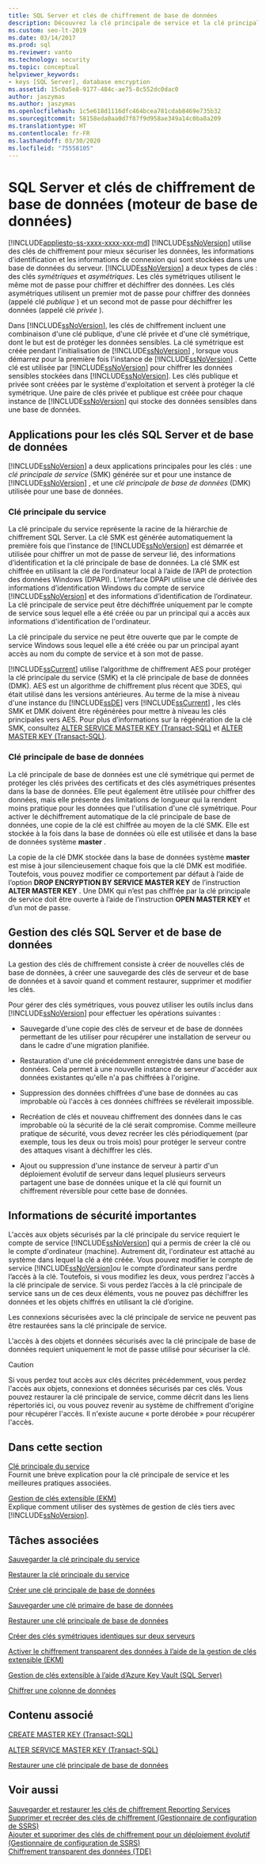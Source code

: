 ```yaml
---
title: SQL Server et clés de chiffrement de base de données
description: Découvrez la clé principale de service et la clé principale de base de données utilisées par le moteur de base de données SQL Server pour chiffrer et sécuriser les données.
ms.custom: seo-lt-2019
ms.date: 03/14/2017
ms.prod: sql
ms.reviewer: vanto
ms.technology: security
ms.topic: conceptual
helpviewer_keywords:
- keys [SQL Server], database encryption
ms.assetid: 15c0a5e8-9177-484c-ae75-8c552dc0dac0
author: jaszymas
ms.author: jaszymas
ms.openlocfilehash: 1c5e618d1116dfc464bcea781cdab8469e735b32
ms.sourcegitcommit: 58158eda0aa0d7f87f9d958ae349a14c0ba8a209
ms.translationtype: HT
ms.contentlocale: fr-FR
ms.lasthandoff: 03/30/2020
ms.locfileid: "75558105"
---
```

# <a name="sql-server-and-database-encryption-keys-database-engine"></a>SQL Server et clés de chiffrement de base de données (moteur de base de données)
[!INCLUDE[appliesto-ss-xxxx-xxxx-xxx-md](../../../includes/appliesto-ss-xxxx-xxxx-xxx-md.md)]
  [!INCLUDE[ssNoVersion](../../../includes/ssnoversion-md.md)] utilise des clés de chiffrement pour mieux sécuriser les données, les informations d’identification et les informations de connexion qui sont stockées dans une base de données du serveur. [!INCLUDE[ssNoVersion](../../../includes/ssnoversion-md.md)] a deux types de clés : des clés *symétriques* et *asymétriques*. Les clés symétriques utilisent le même mot de passe pour chiffrer et déchiffrer des données. Les clés asymétriques utilisent un premier mot de passe pour chiffrer des données (appelé clé *publique* ) et un second mot de passe pour déchiffrer les données (appelé clé *privée* ).  
  
 Dans [!INCLUDE[ssNoVersion](../../../includes/ssnoversion-md.md)], les clés de chiffrement incluent une combinaison d'une clé publique, d'une clé privée et d'une clé symétrique, dont le but est de protéger les données sensibles. La clé symétrique est créée pendant l'initialisation de [!INCLUDE[ssNoVersion](../../../includes/ssnoversion-md.md)] , lorsque vous démarrez pour la première fois l'instance de [!INCLUDE[ssNoVersion](../../../includes/ssnoversion-md.md)] . Cette clé est utilisée par [!INCLUDE[ssNoVersion](../../../includes/ssnoversion-md.md)] pour chiffrer les données sensibles stockées dans [!INCLUDE[ssNoVersion](../../../includes/ssnoversion-md.md)]. Les clés publique et privée sont créées par le système d'exploitation et servent à protéger la clé symétrique. Une paire de clés privée et publique est créée pour chaque instance de [!INCLUDE[ssNoVersion](../../../includes/ssnoversion-md.md)] qui stocke des données sensibles dans une base de données.  
  
## <a name="applications-for-sql-server-and-database-keys"></a>Applications pour les clés SQL Server et de base de données  
 [!INCLUDE[ssNoVersion](../../../includes/ssnoversion-md.md)] a deux applications principales pour les clés : une *clé principale de service* (SMK) générée sur et pour une instance de [!INCLUDE[ssNoVersion](../../../includes/ssnoversion-md.md)] , et une *clé principale de base de données* (DMK) utilisée pour une base de données.

### <a name="service-master-key"></a>Clé principale du service
  
 La clé principale du service représente la racine de la hiérarchie de chiffrement SQL Server. La clé SMK est générée automatiquement la première fois que l’instance de [!INCLUDE[ssNoVersion](../../../includes/ssnoversion-md.md)] est démarrée et utilisée pour chiffrer un mot de passe de serveur lié, des informations d’identification et la clé principale de base de données. La clé SMK est chiffrée en utilisant la clé de l’ordinateur local à l’aide de l’API de protection des données Windows (DPAPI). L’interface DPAPI utilise une clé dérivée des informations d’identification Windows du compte de service [!INCLUDE[ssNoVersion](../../../includes/ssnoversion-md.md)] et des informations d’identification de l’ordinateur. La clé principale de service peut être déchiffrée uniquement par le compte de service sous lequel elle a été créée ou par un principal qui a accès aux informations d'identification de l'ordinateur.

La clé principale du service ne peut être ouverte que par le compte de service Windows sous lequel elle a été créée ou par un principal ayant accès au nom du compte de service et à son mot de passe.

 [!INCLUDE[ssCurrent](../../../includes/sscurrent-md.md)] utilise l’algorithme de chiffrement AES pour protéger la clé principale du service (SMK) et la clé principale de base de données (DMK). AES est un algorithme de chiffrement plus récent que 3DES, qui était utilisé dans les versions antérieures. Au terme de la mise à niveau d'une instance du [!INCLUDE[ssDE](../../../includes/ssde-md.md)] vers [!INCLUDE[ssCurrent](../../../includes/sscurrent-md.md)] , les clés SMK et DMK doivent être régénérées pour mettre à niveau les clés principales vers AES. Pour plus d’informations sur la régénération de la clé SMK, consultez [ALTER SERVICE MASTER KEY &#40;Transact-SQL&#41;](../../../t-sql/statements/alter-service-master-key-transact-sql.md) et [ALTER MASTER KEY &#40;Transact-SQL&#41;](../../../t-sql/statements/alter-master-key-transact-sql.md).

### <a name="database-master-key"></a>Clé principale de base de données
  
 La clé principale de base de données est une clé symétrique qui permet de protéger les clés privées des certificats et des clés asymétriques présentes dans la base de données. Elle peut également être utilisée pour chiffrer des données, mais elle présente des limitations de longueur qui la rendent moins pratique pour les données que l'utilisation d'une clé symétrique. Pour activer le déchiffrement automatique de la clé principale de base de données, une copie de la clé est chiffrée au moyen de la clé SMK. Elle est stockée à la fois dans la base de données où elle est utilisée et dans la base de données système **master** .  
  
 La copie de la clé DMK stockée dans la base de données système **master** est mise à jour silencieusement chaque fois que la clé DMK est modifiée. Toutefois, vous pouvez modifier ce comportement par défaut à l’aide de l’option **DROP ENCRYPTION BY SERVICE MASTER KEY** de l’instruction **ALTER MASTER KEY** . Une DMK qui n’est pas chiffrée par la clé principale de service doit être ouverte à l’aide de l’instruction **OPEN MASTER KEY** et d’un mot de passe.  
  
## <a name="managing-sql-server-and-database-keys"></a>Gestion des clés SQL Server et de base de données  
 La gestion des clés de chiffrement consiste à créer de nouvelles clés de base de données, à créer une sauvegarde des clés de serveur et de base de données et à savoir quand et comment restaurer, supprimer et modifier les clés.  
  
 Pour gérer des clés symétriques, vous pouvez utiliser les outils inclus dans [!INCLUDE[ssNoVersion](../../../includes/ssnoversion-md.md)] pour effectuer les opérations suivantes :  
  
-   Sauvegarde d'une copie des clés de serveur et de base de données permettant de les utiliser pour récupérer une installation de serveur ou dans le cadre d'une migration planifiée.  
  
-   Restauration d'une clé précédemment enregistrée dans une base de données. Cela permet à une nouvelle instance de serveur d'accéder aux données existantes qu'elle n'a pas chiffrées à l'origine.  
  
-   Suppression des données chiffrées d'une base de données au cas improbable où l'accès à ces données chiffrées se révélerait impossible.  
  
-   Recréation de clés et nouveau chiffrement des données dans le cas improbable où la sécurité de la clé serait compromise. Comme meilleure pratique de sécurité, vous devez recréer les clés périodiquement (par exemple, tous les deux ou trois mois) pour protéger le serveur contre des attaques visant à déchiffrer les clés.  
  
-   Ajout ou suppression d'une instance de serveur à partir d'un déploiement évolutif de serveur dans lequel plusieurs serveurs partagent une base de données unique et la clé qui fournit un chiffrement réversible pour cette base de données.  
  
## <a name="important-security-information"></a>Informations de sécurité importantes  
 L'accès aux objets sécurisés par la clé principale du service requiert le compte de service [!INCLUDE[ssNoVersion](../../../includes/ssnoversion-md.md)] qui a permis de créer la clé ou le compte d'ordinateur (machine). Autrement dit, l'ordinateur est attaché au système dans lequel la clé a été créée. Vous pouvez modifier le compte de service [!INCLUDE[ssNoVersion](../../../includes/ssnoversion-md.md)]*ou* le compte d’ordinateur sans perdre l’accès à la clé. Toutefois, si vous modifiez les deux, vous perdrez l'accès à la clé principale de service. Si vous perdez l’accès à la clé principale de service sans un de ces deux éléments, vous ne pouvez pas déchiffrer les données et les objets chiffrés en utilisant la clé d’origine.  
  
 Les connexions sécurisées avec la clé principale de service ne peuvent pas être restaurées sans la clé principale de service.  
  
 L'accès à des objets et données sécurisés avec la clé principale de base de données requiert uniquement le mot de passe utilisé pour sécuriser la clé.  
  
> [!CAUTION]  
>  Si vous perdez tout accès aux clés décrites précédemment, vous perdez l'accès aux objets, connexions et données sécurisés par ces clés. Vous pouvez restaurer la clé principale de service, comme décrit dans les liens répertoriés ici, ou vous pouvez revenir au système de chiffrement d'origine pour récupérer l'accès. Il n'existe aucune « porte dérobée » pour récupérer l'accès.  
  
## <a name="in-this-section"></a>Dans cette section  
 [Clé principale du service](../../../relational-databases/security/encryption/service-master-key.md)  
 Fournit une brève explication pour la clé principale de service et les meilleures pratiques associées.  
  
 [Gestion de clés extensible &#40;EKM&#41;](../../../relational-databases/security/encryption/extensible-key-management-ekm.md)  
 Explique comment utiliser des systèmes de gestion de clés tiers avec [!INCLUDE[ssNoVersion](../../../includes/ssnoversion-md.md)].  
  
## <a name="related-tasks"></a>Tâches associées  
 [Sauvegarder la clé principale du service](../../../relational-databases/security/encryption/back-up-the-service-master-key.md)  
  
 [Restaurer la clé principale du service](../../../relational-databases/security/encryption/restore-the-service-master-key.md)  
  
 [Créer une clé principale de base de données](../../../relational-databases/security/encryption/create-a-database-master-key.md)  
  
 [Sauvegarder une clé primaire de base de données](../../../relational-databases/security/encryption/back-up-a-database-master-key.md)  
  
 [Restaurer une clé principale de base de données](../../../relational-databases/security/encryption/restore-a-database-master-key.md)  
  
 [Créer des clés symétriques identiques sur deux serveurs](../../../relational-databases/security/encryption/create-identical-symmetric-keys-on-two-servers.md)  
  
 [Activer le chiffrement transparent des données à l’aide de la gestion de clés extensible (EKM)](../../../relational-databases/security/encryption/enable-tde-on-sql-server-using-ekm.md)  
  
 [Gestion de clés extensible à l’aide d’Azure Key Vault &#40;SQL Server&#41;](../../../relational-databases/security/encryption/extensible-key-management-using-azure-key-vault-sql-server.md)  
  
 [Chiffrer une colonne de données](../../../relational-databases/security/encryption/encrypt-a-column-of-data.md)  
  
## <a name="related-content"></a>Contenu associé  
 [CREATE MASTER KEY &#40;Transact-SQL&#41;](../../../t-sql/statements/create-master-key-transact-sql.md)  
  
 [ALTER SERVICE MASTER KEY &#40;Transact-SQL&#41;](../../../t-sql/statements/alter-service-master-key-transact-sql.md)  
  
 [Restaurer une clé principale de base de données](../../../relational-databases/security/encryption/restore-a-database-master-key.md)  
  
## <a name="see-also"></a>Voir aussi  
 [Sauvegarder et restaurer les clés de chiffrement Reporting Services](../../../reporting-services/install-windows/ssrs-encryption-keys-back-up-and-restore-encryption-keys.md)   
 [Supprimer et recréer des clés de chiffrement &#40;Gestionnaire de configuration de SSRS&#41;](../../../reporting-services/install-windows/ssrs-encryption-keys-delete-and-re-create-encryption-keys.md)   
 [Ajouter et supprimer des clés de chiffrement pour un déploiement évolutif &#40;Gestionnaire de configuration de SSRS&#41;](../../../reporting-services/install-windows/add-and-remove-encryption-keys-for-scale-out-deployment.md)   
 [Chiffrement transparent des données &#40;TDE&#41;](../../../relational-databases/security/encryption/transparent-data-encryption.md)  
  
  
